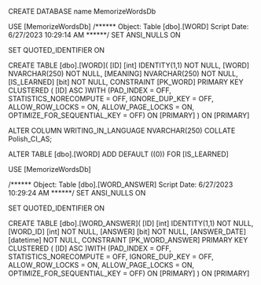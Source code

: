 CREATE DATABASE name MemorizeWordsDb


USE [MemorizeWordsDb] 
/****** Object: Table [dbo].[WORD] Script Date: 6/27/2023 10:29:14 AM ******/ SET ANSI_NULLS ON 

SET QUOTED_IDENTIFIER ON 

CREATE TABLE [dbo].[WORD]( [ID] [int] IDENTITY(1,1) NOT NULL, [WORD]  NVARCHAR(250)  NOT NULL, [MEANING]  NVARCHAR(250)  NOT NULL, [IS_LEARNED] [bit] NOT NULL, CONSTRAINT [PK_WORD] PRIMARY KEY CLUSTERED ( [ID] ASC )WITH (PAD_INDEX = OFF, STATISTICS_NORECOMPUTE = OFF, IGNORE_DUP_KEY = OFF, ALLOW_ROW_LOCKS = ON, ALLOW_PAGE_LOCKS = ON, OPTIMIZE_FOR_SEQUENTIAL_KEY = OFF) ON [PRIMARY] ) ON [PRIMARY] 

ALTER COLUMN WRITING_IN_LANGUAGE NVARCHAR(250) COLLATE Polish_CI_AS;

ALTER TABLE [dbo].[WORD] ADD DEFAULT ((0)) FOR [IS_LEARNED] 

USE [MemorizeWordsDb] 

/****** Object: Table [dbo].[WORD_ANSWER] Script Date: 6/27/2023 10:29:24 AM ******/ SET ANSI_NULLS ON 

SET QUOTED_IDENTIFIER ON 

CREATE TABLE [dbo].[WORD_ANSWER]( [ID] [int] IDENTITY(1,1) NOT NULL, [WORD_ID] [int] NOT NULL, [ANSWER] [bit] NOT NULL, [ANSWER_DATE] [datetime] NOT NULL, CONSTRAINT [PK_WORD_ANSWER] PRIMARY KEY CLUSTERED ( [ID] ASC )WITH (PAD_INDEX = OFF, STATISTICS_NORECOMPUTE = OFF, IGNORE_DUP_KEY = OFF, ALLOW_ROW_LOCKS = ON, ALLOW_PAGE_LOCKS = ON, OPTIMIZE_FOR_SEQUENTIAL_KEY = OFF) ON [PRIMARY] ) ON [PRIMARY] 
